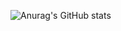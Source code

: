 ![Anurag's GitHub stats](https://github-readme-stats.vercel.app/api?username=FilipFilipinski&theme=calm&show_icons=true)
